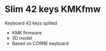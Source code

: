 # Slim 42 keys KMKfmw
Keyboard 42 keys splited

* KMK firmware
* 3D model
* Based on CORNE keyboard

